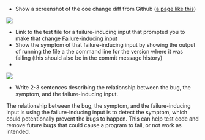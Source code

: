 - Show a screenshot of the coe change diff from Github ([a page like this](https://github.com/nidhidhamnani/cse15l-lab-reports/commit/c50a8a426a363d4f9e6987fdf4c1f335dc7a54ca))

![](https://user-images.githubusercontent.com/60327860/165018242-55e45714-f6b5-480a-9809-1bd9c019ec14.png)
- Link to the test file for a failure-inducing input that prompted you to make that change
[Failure-inducing input](https://github.com/Hiro-229/markdown-parser/tree/94f40ffc85b02a31052c28b338c1825dc74cac78)
- Show the symptom of that failure-inducing input by showing the output of running the file a the command line for the version where it was failing (this should also be in the commit message history)
- 
![](https://user-images.githubusercontent.com/60327860/165019830-79110193-a343-4b65-8105-f98e10edc55d.png)

- Write 2-3 sentences describing the relationship between the bug, the symptom, and the failure-inducing input.

The relationship between the bug, the symptom, and the failure-inducing input is using the failure-inducing input is to detect the symptom, which could potentionally prevent the bugs to happen. This can help test code and remove future bugs that could cause a program to fail, or not work as intended. 
